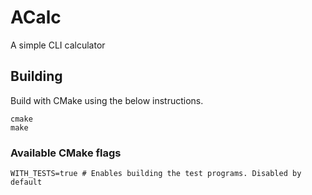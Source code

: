 # ACalc
A simple CLI calculator

## Building
Build with CMake using the below instructions.
```
cmake
make
```

### Available CMake flags
```
WITH_TESTS=true # Enables building the test programs. Disabled by default
```
